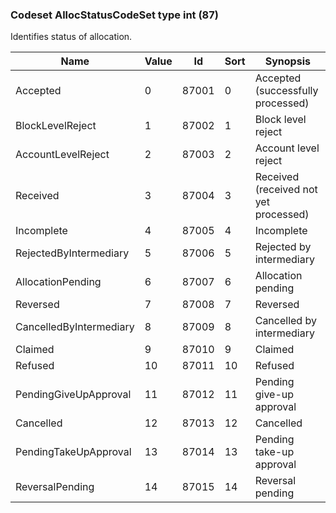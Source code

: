 ### Codeset AllocStatusCodeSet type int (87)

Identifies status of allocation.

| Name                    | Value | Id    | Sort | Synopsis                              |
|-------------------------|-------|-------|------|---------------------------------------|
| Accepted                | 0     | 87001 | 0    | Accepted (successfully processed)     |
| BlockLevelReject        | 1     | 87002 | 1    | Block level reject                    |
| AccountLevelReject      | 2     | 87003 | 2    | Account level reject                  |
| Received                | 3     | 87004 | 3    | Received (received not yet processed) |
| Incomplete              | 4     | 87005 | 4    | Incomplete                            |
| RejectedByIntermediary  | 5     | 87006 | 5    | Rejected by intermediary              |
| AllocationPending       | 6     | 87007 | 6    | Allocation pending                    |
| Reversed                | 7     | 87008 | 7    | Reversed                              |
| CancelledByIntermediary | 8     | 87009 | 8    | Cancelled by intermediary             |
| Claimed                 | 9     | 87010 | 9    | Claimed                               |
| Refused                 | 10    | 87011 | 10   | Refused                               |
| PendingGiveUpApproval   | 11    | 87012 | 11   | Pending give-up approval              |
| Cancelled               | 12    | 87013 | 12   | Cancelled                             |
| PendingTakeUpApproval   | 13    | 87014 | 13   | Pending take-up approval              |
| ReversalPending         | 14    | 87015 | 14   | Reversal pending                      |

